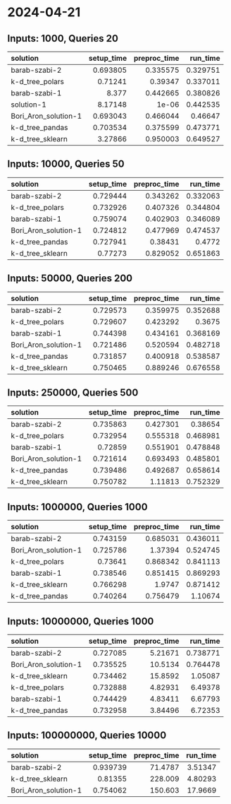 # 2024-04-21

## Inputs: 1000, Queries 20

| solution             |   setup_time |   preproc_time |   run_time |
|:---------------------|-------------:|---------------:|-----------:|
| barab-szabi-2        |     0.693805 |       0.335575 |   0.329751 |
| k-d_tree_polars      |     0.71241  |       0.39347  |   0.337011 |
| barab-szabi-1        |     8.377    |       0.442665 |   0.380826 |
| solution-1           |     8.17148  |       1e-06    |   0.442535 |
| Bori_Aron_solution-1 |     0.693043 |       0.466044 |   0.46647  |
| k-d_tree_pandas      |     0.703534 |       0.375599 |   0.473771 |
| k-d_tree_sklearn     |     3.27866  |       0.950003 |   0.649527 |

## Inputs: 10000, Queries 50

| solution             |   setup_time |   preproc_time |   run_time |
|:---------------------|-------------:|---------------:|-----------:|
| barab-szabi-2        |     0.729444 |       0.343262 |   0.332063 |
| k-d_tree_polars      |     0.732926 |       0.407326 |   0.344804 |
| barab-szabi-1        |     0.759074 |       0.402903 |   0.346089 |
| Bori_Aron_solution-1 |     0.724812 |       0.477969 |   0.474537 |
| k-d_tree_pandas      |     0.727941 |       0.38431  |   0.4772   |
| k-d_tree_sklearn     |     0.77273  |       0.829052 |   0.651863 |

## Inputs: 50000, Queries 200

| solution             |   setup_time |   preproc_time |   run_time |
|:---------------------|-------------:|---------------:|-----------:|
| barab-szabi-2        |     0.729573 |       0.359975 |   0.352688 |
| k-d_tree_polars      |     0.729607 |       0.423292 |   0.3675   |
| barab-szabi-1        |     0.744398 |       0.434161 |   0.368169 |
| Bori_Aron_solution-1 |     0.721486 |       0.520594 |   0.482718 |
| k-d_tree_pandas      |     0.731857 |       0.400918 |   0.538587 |
| k-d_tree_sklearn     |     0.750465 |       0.889246 |   0.676558 |

## Inputs: 250000, Queries 500

| solution             |   setup_time |   preproc_time |   run_time |
|:---------------------|-------------:|---------------:|-----------:|
| barab-szabi-2        |     0.735863 |       0.427301 |   0.38654  |
| k-d_tree_polars      |     0.732954 |       0.555318 |   0.468981 |
| barab-szabi-1        |     0.72859  |       0.551901 |   0.478848 |
| Bori_Aron_solution-1 |     0.721614 |       0.693493 |   0.485801 |
| k-d_tree_pandas      |     0.739486 |       0.492687 |   0.658614 |
| k-d_tree_sklearn     |     0.750782 |       1.11813  |   0.752329 |

## Inputs: 1000000, Queries 1000

| solution             |   setup_time |   preproc_time |   run_time |
|:---------------------|-------------:|---------------:|-----------:|
| barab-szabi-2        |     0.743159 |       0.685031 |   0.436011 |
| Bori_Aron_solution-1 |     0.725786 |       1.37394  |   0.524745 |
| k-d_tree_polars      |     0.73641  |       0.868342 |   0.841113 |
| barab-szabi-1        |     0.738546 |       0.851415 |   0.869293 |
| k-d_tree_sklearn     |     0.766298 |       1.9747   |   0.871412 |
| k-d_tree_pandas      |     0.740264 |       0.756479 |   1.10674  |

## Inputs: 10000000, Queries 1000

| solution             |   setup_time |   preproc_time |   run_time |
|:---------------------|-------------:|---------------:|-----------:|
| barab-szabi-2        |     0.727085 |        5.21671 |   0.738771 |
| Bori_Aron_solution-1 |     0.735525 |       10.5134  |   0.764478 |
| k-d_tree_sklearn     |     0.734462 |       15.8592  |   1.05087  |
| k-d_tree_polars      |     0.732888 |        4.82931 |   6.49378  |
| barab-szabi-1        |     0.744429 |        4.83411 |   6.67793  |
| k-d_tree_pandas      |     0.732958 |        3.84496 |   6.72353  |

## Inputs: 100000000, Queries 10000

| solution             |   setup_time |   preproc_time |   run_time |
|:---------------------|-------------:|---------------:|-----------:|
| barab-szabi-2        |     0.939739 |        71.4787 |    3.51347 |
| k-d_tree_sklearn     |     0.81355  |       228.009  |    4.80293 |
| Bori_Aron_solution-1 |     0.754062 |       150.603  |   17.9669  |